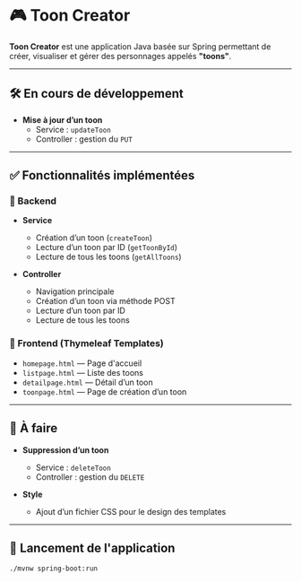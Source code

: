 # 🎮 Toon Creator

**Toon Creator** est une application Java basée sur Spring permettant de créer, visualiser et gérer des personnages appelés **"toons"**.

---
## 🛠️ En cours de développement

- **Mise à jour d’un toon**
    - Service : `updateToon`
    - Controller : gestion du `PUT`

---

## ✅ Fonctionnalités implémentées

### 🔧 Backend

- **Service**
    - Création d’un toon (`createToon`)
    - Lecture d’un toon par ID (`getToonById`)
    - Lecture de tous les toons (`getAllToons`)

- **Controller**
    - Navigation principale
    - Création d’un toon via méthode POST
    - Lecture d’un toon par ID
    - Lecture de tous les toons

### 🎨 Frontend (Thymeleaf Templates)

- `homepage.html` — Page d'accueil
- `listpage.html` — Liste des toons
- `detailpage.html` — Détail d’un toon
- `toonpage.html` — Page de création d’un toon

---



## 📝 À faire

- **Suppression d’un toon**
    - Service : `deleteToon`
    - Controller : gestion du `DELETE`

- **Style**
    - Ajout d’un fichier CSS pour le design des templates

---

## 🚀 Lancement de l'application

```bash
./mvnw spring-boot:run
